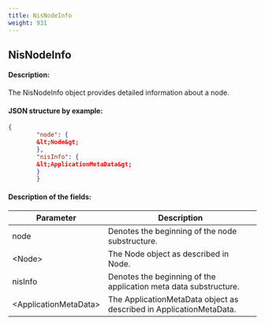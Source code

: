 ```yaml
---
title: NisNodeInfo
weight: 931
---
```


 
## NisNodeInfo 
#### Description: 
The NisNodeInfo object provides detailed information about a node.

 
#### JSON structure by example: 
```json
{
        "node": {
        &lt;Node&gt;
        },
        "nisInfo": {
        &lt;ApplicationMetaData&gt;
        }
        }
``` 
#### Description of the fields: 

| Parameter | Description |
|------|------|
| node | Denotes the beginning of the node substructure. |
| &lt;Node&gt; | The Node object as described in Node. |
| nisInfo | Denotes the beginning of the application meta data substructure. |
| &lt;ApplicationMetaData&gt; | The ApplicationMetaData object as described in ApplicationMetaData. |

 
